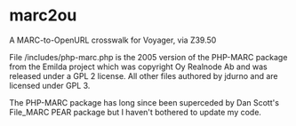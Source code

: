 marc2ou
=======

A MARC-to-OpenURL crosswalk for Voyager, via Z39.50

File /includes/php-marc.php is the 2005 version of the PHP-MARC package from the Emilda project which was copyright Oy Realnode Ab and was released under a GPL 2 license. All other files authored by jdurno and are licensed under GPL 3. 

The PHP-MARC package has long since been superceded by Dan Scott's File_MARC PEAR package but I haven't bothered to update my code.


